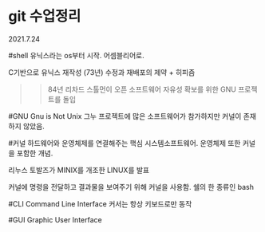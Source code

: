 # git  수업정리

2021.7.24

#shell
유닉스라는 os부터 시작. 어셈블리어로.

C기반으로 유닉스 재작성 (73년)
수정과 재배포의 제약 + 히피즘 
>> 84년 리차드 스톨먼이 오픈 소프트웨어 자유성 확보를 위한 GNU 프로젝트를 돌입

#GNU
Gnu is Not Unix
그누 프로젝트에 많은 소프트웨어가 참가하지만 커널이 존재하지 않았음.

#커널 
하드웨어와 운영체제를 연결해주는 핵심 시스템소프트웨어. 
운영체제 또한 커널을 포함한 개념.

리누스 토발즈가 MINIX를 개조한 LINUX를 발표

커널에 명령을 전달하고 결과물을 보여주기 위해 커널을 사용함.
쉘의 한 종류인 bash

#CLI
Command Line Interface
커서는 항상 키보드로만 동작

#GUI
Graphic User Interface

